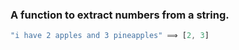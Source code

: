 ### A function to extract numbers from a string.

```javascript
"i have 2 apples and 3 pineapples" ⟹ [2, 3]
```
